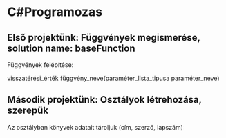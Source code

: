 # C#Programozas

## Első projektünk: Függvények megismerése, solution name: baseFunction

Függvények felépítése:

visszatérési_érték függvény_neve(paraméter_lista_tipusa paraméter_neve)

## Második projektünk: Osztályok létrehozása, szerepük
Az osztályban könyvek adatait tároljuk (cím, szerző, lapszám)




